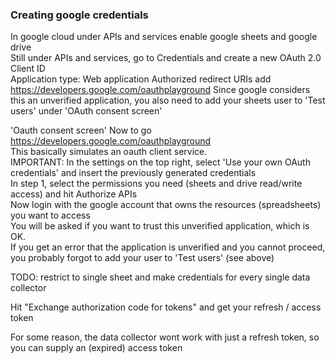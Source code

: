 <!--
SPDX-FileCopyrightText: 2024 NOI Techpark <digital@noi.bz.it>

SPDX-License-Identifier: CC0-1.0
-->

### Creating google credentials
In google cloud under APIs and services enable google sheets and google drive  
Still under APIs and services, go to Credentials and create a new OAuth 2.0 Client ID  
Application type: Web application
Authorized redirect URIs add https://developers.google.com/oauthplayground
Since google considers this an unverified application, you also need to add your sheets user to 'Test users'
under 'OAuth consent screen'

 'Oauth consent screen' Now to go https://developers.google.com/oauthplayground  
This basically simulates an oauth client service.  
IMPORTANT: In the settings on the top right, select 'Use your own OAuth credentials' and insert the previously generated credentials  
In step 1, select the permissions you need (sheets and drive read/write access) and hit Authorize APIs  
Now login with the google account that owns the resources (spreadsheets) you want to access  
You will be asked if you want to trust this unverified application, which is OK.  
If you get an error that the application is unverified and you cannot proceed, you probably forgot to add your user to 'Test users' (see above)

TODO: restrict to single sheet and make credentials for every single data collector  

Hit "Exchange authorization code for tokens" and get your refresh / access token  


For some reason, the data collector wont work with just a refresh token, so you can supply an (expired) access token


